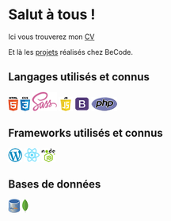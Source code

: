 # Salut à tous !

Ici vous trouverez mon [CV](https://github.com/FrederiqueBaillais/My-CV/blob/main/CV_BAILLAIS_Frédérique.pdf)

Et là les [projets](https://github.com/FrederiqueBaillais/Projets_realises) réalisés chez BeCode.

## Langages utilisés et connus

![HTML](html.png "HTML") ![CSS](css.png "CSS") ![SASS](sass.png "SASS") ![JavaScript](javascript.png "JavaScript") ![Bootstrap](bootstrap.png "Bootstrap") ![PHP](php.png "PHP") 

## Frameworks utilisés et connus

![Wordpress](wordpress.png "Wordpress") ![React](react.png "React") ![NodeJS](nodejs.png "NodeJS")

## Bases de données

![MySQL](mysql.png "MySQL") ![MongoDB](mongodb.png "MongoDB")
